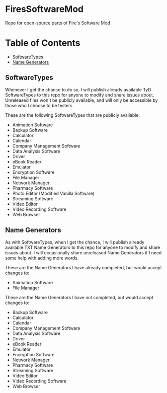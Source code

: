 
# FiresSoftwareMod
Repo for open-source parts of Fire's Software Mod

# Table of Contents
- [SoftwareTypes](https://github.com/Auriosi/FiresSoftwareMod#softwaretypes)
- [Name Generators](https://github.com/Auriosi/FiresSoftwareMod#name-generators)

## SoftwareTypes
Whenever I get the chance to do so, I will publish already available TyD SoftwareTypes to this repo for anyone to modify and share issues about. Unreleased files won't be publicly available, and will only be accessible by those who I choose to be testers.

These are the following SoftwareTypes that are publicly available:

- Animation Software
- Backup Software
- Calculator
- Calendar
- Company Management Software
- Data Analysis Software
- Driver
- eBook Reader
- Emulator
- Encryption Software
- File Manager
- Network Manager
- Pharmacy Software
- Photo Editor (Modified Vanilla Software)
- Streaming Software
- Video Editor
- Video Recording Software
- Web Browser

## Name Generators
As with SoftwareTypes, when I get the chance, I will publish already available TXT Name Generators to this repo for anyone to modify and share issues about. I will occasionally share unreleased Name Generators if I need some help with adding more words.

These are the Name Generators I have already completed, but would accept changes to:

- Animation Software
- File Manager

These are the Name Generators I have not completed, but would accept changes to:

- Backup Software
- Calculator
- Calendar
- Company Management Software
- Data Analysis Software
- Driver
- eBook Reader
- Emulator
- Encryption Software
- Network Manager
- Pharmacy Software
- Streaming Software
- Video Editor
- Video Recording Software
- Web Browser
